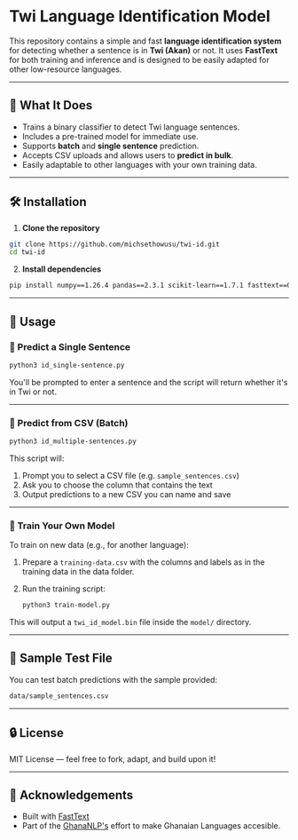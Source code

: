 # Twi Language Identification Model

This repository contains a simple and fast **language identification system** for detecting whether a sentence is in **Twi (Akan)** or not. It uses **FastText** for both training and inference and is designed to be easily adapted for other low-resource languages.

---

## 🧠 What It Does

- Trains a binary classifier to detect Twi language sentences.
- Includes a pre-trained model for immediate use.
- Supports **batch** and **single sentence** prediction.
- Accepts CSV uploads and allows users to **predict in bulk**.
- Easily adaptable to other languages with your own training data.

---

## 🛠️ Installation

1. **Clone the repository**

```bash
git clone https://github.com/michsethowusu/twi-id.git
cd twi-id
```

2. **Install dependencies**

```bash
pip install numpy==1.26.4 pandas==2.3.1 scikit-learn==1.7.1 fasttext==0.9.3
```


---

## 🚀 Usage

### 🔹 Predict a Single Sentence

```bash
python3 id_single-sentence.py
```

You'll be prompted to enter a sentence and the script will return whether it's in Twi or not.

---

### 🔹 Predict from CSV (Batch)

```bash
python3 id_multiple-sentences.py
```

This script will:
1. Prompt you to select a CSV file (e.g. `sample_sentences.csv`)
2. Ask you to choose the column that contains the text
3. Output predictions to a new CSV you can name and save

---

### 🔹 Train Your Own Model

To train on new data (e.g., for another language):

1. Prepare a `training-data.csv` with the columns and labels as in the training data in the data folder.

2. Run the training script:
    ```bash
    python3 train-model.py
    ```

This will output a `twi_id_model.bin` file inside the `model/` directory.

---

## 🧪 Sample Test File

You can test batch predictions with the sample provided:

```bash
data/sample_sentences.csv
```

---

## 🔒 License

MIT License — feel free to fork, adapt, and build upon it!

---

## 🙌 Acknowledgements

- Built with [FastText](https://fasttext.cc/)
- Part of the [GhanaNLP's](https://github.com/GhanaNLP) effort to make Ghanaian Languages accesible.

